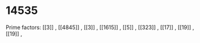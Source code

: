 # 14535

Prime factors: [[3]] , [[4845]] , [[3]] , [[1615]] , [[5]] , [[323]] , [[17]] , [[19]] , [[19]] , 